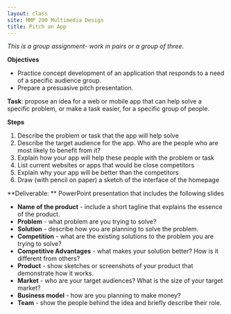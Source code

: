 ```yaml
---
layout: class
site: MMP 200 Multimedia Design
title: Pitch an App
---
```

*This is a group assignment- work in pairs or a group of three.*

**Objectives** 
- Practice concept development of an application that responds to a need of a specific audience group. 
- Prepare a presuasive pitch presentation.

**Task**: propose an idea for a web or mobile app that can help solve a specific problem, or make a task easier, for a specific group of people. 

**Steps**
1. Describe the problem or task that the app will help solve
1. Describe the target audience for the app. Who are the people who are most likely to benefit from it?
1. Explain how your app will help these people with the problem or task
1. List current websites or apps that would be close competitors
1. Explain why your app will be better than the competitors
1. Draw (with pencil on paper) a sketch of the interface of the homepage

**Deliverable: ** PowerPoint presentation that includes the following slides
- **Name of the product** - include a short tagline that explains the essence of the product.
- **Problem** - what problem are you trying to solve? 
- **Solution** - describe how you are planning to solve the problem.
- **Competition** - what are the existing solutions to the problem you are trying to solve?
- **Competitive Advantages** - what makes your solution better? How is it different from others?
- **Product** - show sketches or screenshots of your product that demonstrate how it works.
- **Market** - who are your target audiences? What is the size of your target market?
- **Business model** - how are you planning to make money? 
- **Team** - show the people behind the idea and briefly describe their role.
